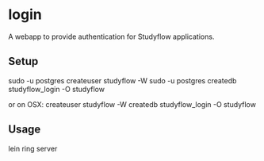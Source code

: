 # login

A webapp to provide authentication for Studyflow applications.

## Setup

sudo -u postgres createuser studyflow -W
sudo -u postgres createdb studyflow_login -O studyflow

or on OSX:
createuser studyflow -W
createdb studyflow_login -O studyflow

## Usage

lein ring server
